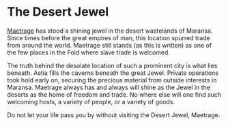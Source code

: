 # The Desert Jewel

[Maetrage](/Atlas/Kandalur/Realms/Maransa/Settlements/Maetrage.md) has stood a shining jewel in the desert wastelands of Maransa. Since times before the great empires of man, this location spurred trade from around the world. Maetrage still stands (as this is written) as one of the few places in the Fold where slave trade is welcomed.

The truth behind the desolate location of such a prominent city is what lies beneath. Astia fills the caverns beneath the great Jewel. Private operations took hold early on, securing the precious material from outside interests in Maransa. Maetrage always has and always will shine as the Jewel in the deserts as the home of freedom and trade. No where else will one find such welcoming hosts, a variety of people, or a variety of goods.

Do not let your life pass you by without visiting the Desert Jewel, Maetrage.
